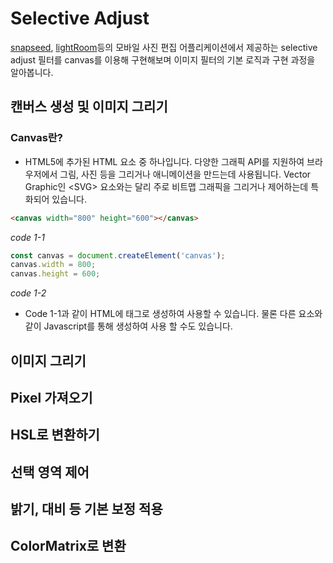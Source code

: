 # Selective Adjust
[snapseed][link_snapseed], [lightRoom][link_lightRoom]등의 모바일 사진 편집 어플리케이션에서 제공하는 selective adjust 필터를 canvas를 이용해 구현해보며 이미지 필터의 기본 로직과 구현 과정을 알아봅니다. 

## 캔버스 생성 및 이미지 그리기

### Canvas란?
     
* HTML5에 추가된 HTML 요소 중 하나입니다. 다양한 그래픽 API를 지원하여 브라우저에서 그림, 사진 등을 그리거나 애니메이션을 만드는데 사용됩니다. Vector Graphic인 \<SVG\> 요소와는 달리 주로 비트맵 그래픽을 그리거나 제어하는데 특화되어 있습니다. 

```html
<canvas width="800" height="600"></canvas>
```
_code 1-1_

```javascript
const canvas = document.createElement('canvas');
canvas.width = 800;
canvas.height = 600;
```
_code 1-2_

* Code 1-1과 같이 HTML에 태그로 생성하여 사용할 수 있습니다. 물론 다른 요소와 같이 Javascript를 통해 생성하여 사용 할 수도 있습니다.

## 이미지 그리기

## Pixel 가져오기

## HSL로 변환하기

## 선택 영역 제어

## 밝기, 대비 등 기본 보정 적용

## ColorMatrix로 변환


[link_snapseed]:https://itunes.apple.com/kr/app/snapseed/id439438619?mt=8
[link_lightRoom]:https://itunes.apple.com/kr/app/adobe-lightroom-cc/id878783582?mt=8
